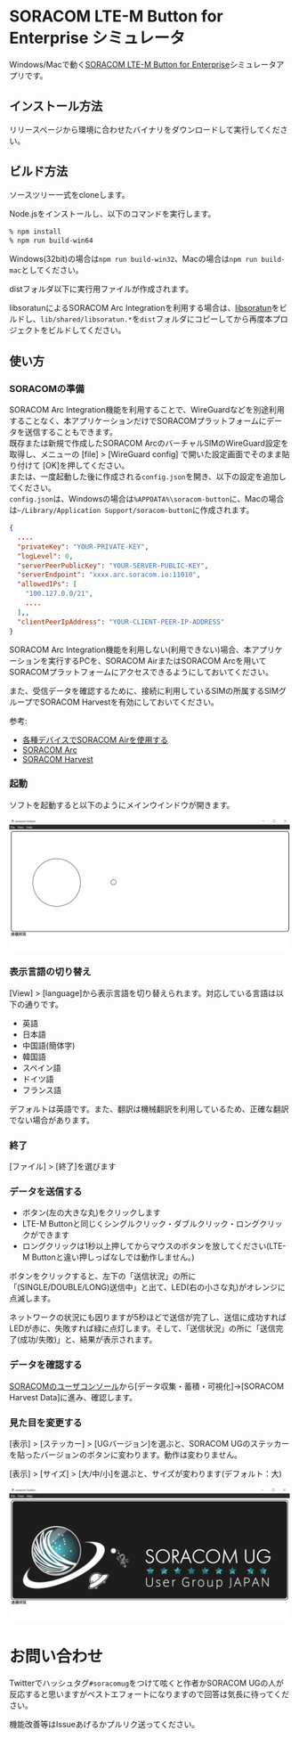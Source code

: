 # SORACOM LTE-M Button for Enterprise シミュレータ

Windows/Macで動く[SORACOM LTE-M Button for Enterprise](https://users.soracom.io/ja-jp/guides/iot-devices/lte-m-button-enterprise/)シミュレータアプリです。

## インストール方法

リリースページから環境に合わせたバイナリをダウンロードして実行してください。

## ビルド方法

ソースツリー一式をcloneします。

Node.jsをインストールし、以下のコマンドを実行します。

```bash
% npm install
% npm run build-win64
```

Windows(32bit)の場合は`npm run build-win32`、Macの場合は`npm run build-mac`としてください。

distフォルダ以下に実行用ファイルが作成されます。

libsoratunによるSORACOM Arc Integrationを利用する場合は、[libsoratun](https://github.com/kenichiro-kimura/libsoratun)をビルドし、`lib/shared/libsoratun.*`を`dist`フォルダにコピーしてから再度本プロジェクトをビルドしてください。

## 使い方

### SORACOMの準備

SORACOM Arc Integration機能を利用することで、WireGuardなどを別途利用することなく、本アプリケーションだけでSORACOMプラットフォームにデータを送信することもできます。  
既存または新規で作成したSORACOM ArcのバーチャルSIMのWireGuard設定を取得し、メニューの [file] > [WireGuard config] で開いた設定画面でそのまま貼り付けて [OK]を押してください。  
または、一度起動した後に作成される`config.json`を開き、以下の設定を追加してください。  
`config.json`は、Windowsの場合は`%APPDATA%\soracom-button`に、Macの場合は`~/Library/Application Support/soracom-button`に作成されます。

```json
{
  ....
  "privateKey": "YOUR-PRIVATE-KEY",
  "logLevel": 0,
  "serverPeerPublicKey": "YOUR-SERVER-PUBLIC-KEY",
  "serverEndpoint": "xxxx.arc.soracom.io:11010",
  "allowedIPs": [
    "100.127.0.0/21",
    ....
  ],,
  "clientPeerIpAddress": "YOUR-CLIENT-PEER-IP-ADDRESS"
}
```

SORACOM Arc Integration機能を利用しない(利用できない)場合、本アプリケーションを実行するPCを、SORACOM AirまたはSORACOM Arcを用いてSORACOMプラットフォームにアクセスできるようにしておいてください。

また、受信データを確認するために、接続に利用しているSIMの所属するSIMグループでSORACOM Harvestを有効にしておいてください。

参考:
- [各種デバイスでSORACOM Airを使用する](https://users.soracom.io/ja-jp/guides/devices/general/)
- [SORACOM Arc](https://users.soracom.io/ja-jp/docs/arc/)
- [SORACOM Harvest](https://soracom.jp/services/harvest/)

### 起動

ソフトを起動すると以下のようにメインウインドウが開きます。

![](img/app-image.png)

### 表示言語の切り替え

[View] > [language]から表示言語を切り替えられます。対応している言語は以下の通りです。

- 英語
- 日本語
- 中国語(簡体字)
- 韓国語
- スペイン語
- ドイツ語
- フランス語

デフォルトは英語です。また、翻訳は機械翻訳を利用しているため、正確な翻訳でない場合があります。


### 終了
[ファイル] > [終了]を選びます

### データを送信する

- ボタン(左の大きな丸)をクリックします
- LTE-M Buttonと同じくシングルクリック・ダブルクリック・ロングクリックができます
- ロングクリックは1秒以上押してからマウスのボタンを放してください(LTE-M Buttonと違い押しっぱなしでは動作しません。)

ボタンをクリックすると、左下の「送信状況」の所に「(SINGLE/DOUBLE/LONG)送信中」と出て、LED(右の小さな丸)がオレンジに点滅します。

ネットワークの状況にも因りますが5秒ほどで送信が完了し、送信に成功すればLEDが赤に、失敗すれば緑に点灯します。そして、「送信状況」の所に「送信完了(成功/失敗)」と、結果が表示されます。

### データを確認する

[SORACOMのユーザコンソール](https://console.soracom.io)から[データ収集・蓄積・可視化]→[SORACOM Harvest Data]に進み、確認します。

### 見た目を変更する

[表示] > [ステッカー] > [UGバージョン]を選ぶと、SORACOM UGのステッカーを貼ったバージョンのボタンに変わります。動作は変わりません。

[表示] > [サイズ] > [大/中/小]を選ぶと、サイズが変わります(デフォルト：大)

![](img/app-image-ug.png)

# お問い合わせ

Twitterでハッシュタグ`#soracomug`をつけて呟くと作者かSORACOM UGの人が反応すると思いますがベストエフォートになりますので回答は気長に待ってください。

機能改善等はIssueあげるかプルリク送ってください。
